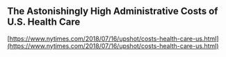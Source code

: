 ## The Astonishingly High Administrative Costs of U.S. Health Care
  
  [https://www.nytimes.com/2018/07/16/upshot/costs-health-care-us.html](https://www.nytimes.com/2018/07/16/upshot/costs-health-care-us.html)